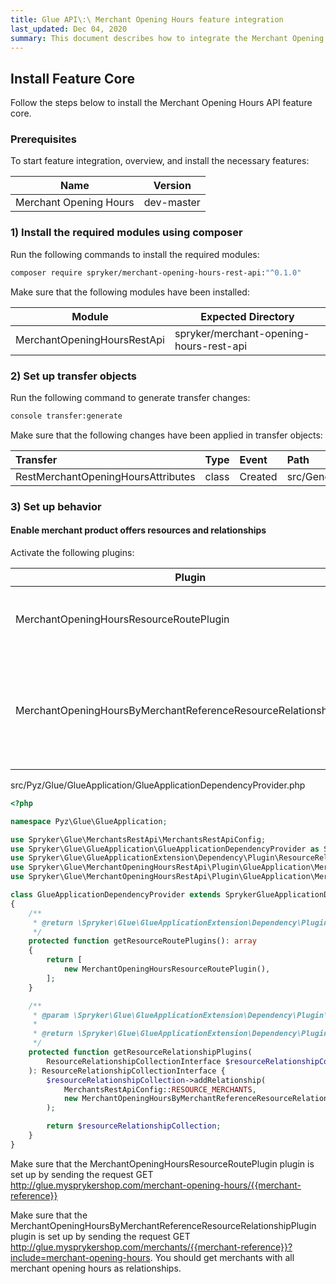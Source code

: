```yaml
---
title: Glue API\:\ Merchant Opening Hours feature integration
last_updated: Dec 04, 2020
summary: This document describes how to integrate the Merchant Opening Hours feature into a Spryker project.
---
```


## Install Feature Core
Follow the steps below to install the Merchant Opening Hours API feature core.

### Prerequisites

To start feature integration, overview, and install the necessary features:

| Name  | Version |
| ----------- | ------ |
| Merchant Opening Hours | dev-master  |

### 1) Install the required modules using composer

Run the following commands to install the required modules:

```bash
composer require spryker/merchant-opening-hours-rest-api:"^0.1.0"
```

Make sure that the following modules have been installed:

| Module   | Expected Directory   |
| ------------------ | ----------------- |
| MerchantOpeningHoursRestApi | spryker/merchant-opening-hours-rest-api |

### 2) Set up transfer objects

Run the following command to generate transfer changes:

```bash
console transfer:generate
```

Make sure that the following changes have been applied in transfer objects:

| Transfer                           | Type  | Event   | Path                                                         |
| :--------------------------------- | :---- | :------ | :----------------------------------------------------------- |
| RestMerchantOpeningHoursAttributes | class | Created | src/Generated/Shared/Transfer/RestMerchantOpeningHoursAttributesTransfer |

### 3) Set up behavior

#### Enable merchant product offers resources and relationships

Activate the following plugins:

| Plugin  | Specification   | Prerequisites | Namespace   |
| ----------------- | -------------- | --------------- | ---------------------- |
| MerchantOpeningHoursResourceRoutePlugin | Registers the merchant-opening-hours resource.  | None  | Spryker\Glue\MerchantOpeningHoursRestApi\Plugin\GlueApplication |
| MerchantOpeningHoursByMerchantReferenceResourceRelationshipPlugin | Registers the merchant-opening-hours resource as a relationship to the merchants resource. | None  | Spryker\Glue\MerchantOpeningHoursRestApi\Plugin\GlueApplication |

src/Pyz/Glue/GlueApplication/GlueApplicationDependencyProvider.php

```php
<?php

namespace Pyz\Glue\GlueApplication;

use Spryker\Glue\MerchantsRestApi\MerchantsRestApiConfig;
use Spryker\Glue\GlueApplication\GlueApplicationDependencyProvider as SprykerGlueApplicationDependencyProvider;
use Spryker\Glue\GlueApplicationExtension\Dependency\Plugin\ResourceRelationshipCollectionInterface;
use Spryker\Glue\MerchantOpeningHoursRestApi\Plugin\GlueApplication\MerchantOpeningHoursByMerchantReferenceResourceRelationshipPlugin;
use Spryker\Glue\MerchantOpeningHoursRestApi\Plugin\GlueApplication\MerchantOpeningHoursResourceRoutePlugin;

class GlueApplicationDependencyProvider extends SprykerGlueApplicationDependencyProvider
{
    /**
     * @return \Spryker\Glue\GlueApplicationExtension\Dependency\Plugin\ResourceRoutePluginInterface[]
     */
    protected function getResourceRoutePlugins(): array
    {
        return [
            new MerchantOpeningHoursResourceRoutePlugin(),
        ];
    }

    /**
     * @param \Spryker\Glue\GlueApplicationExtension\Dependency\Plugin\ResourceRelationshipCollectionInterface $resourceRelationshipCollection
     *
     * @return \Spryker\Glue\GlueApplicationExtension\Dependency\Plugin\ResourceRelationshipCollectionInterface
     */
    protected function getResourceRelationshipPlugins(
        ResourceRelationshipCollectionInterface $resourceRelationshipCollection
    ): ResourceRelationshipCollectionInterface {
        $resourceRelationshipCollection->addRelationship(
            MerchantsRestApiConfig::RESOURCE_MERCHANTS,
            new MerchantOpeningHoursByMerchantReferenceResourceRelationshipPlugin()
        );

        return $resourceRelationshipCollection;
    }
}
```

Make sure that the MerchantOpeningHoursResourceRoutePlugin plugin is set up by sending the request GET http://glue.mysprykershop.com/merchant-opening-hours/{{merchant-reference}}


Make sure that the MerchantOpeningHoursByMerchantReferenceResourceRelationshipPlugin plugin is set up by sending the request GET http://glue.mysprykershop.com/merchants/{{merchant-reference}}?include=merchant-opening-hours. You should get merchants with all merchant opening hours as relationships.